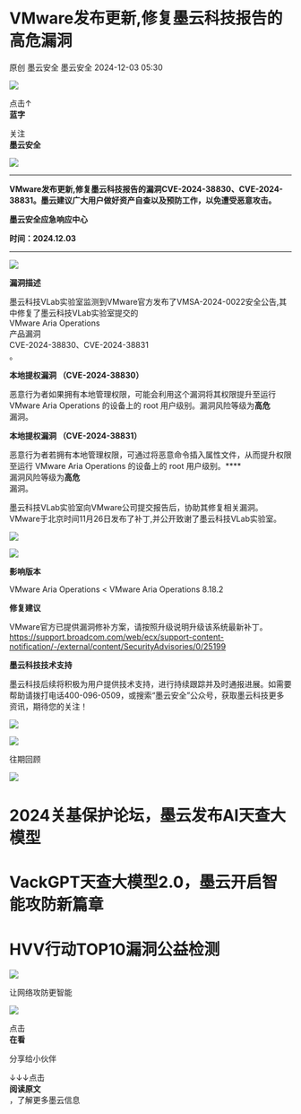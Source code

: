 #  VMware发布更新,修复墨云科技报告的高危漏洞   
原创 墨云安全  墨云安全   2024-12-03 05:30  
  
![](https://mmbiz.qpic.cn/mmbiz_png/7lCiaSMMkhia4WIkRNZHTwq8jJicy27jdbWa7ED26252RGmSPRE0rmHQsgZ6ZoichVyFNlvhLelZS09a194B9dyoAQ/640?wx_fmt=other&wxfrom=5&wx_lazy=1&wx_co=1&tp=webp "")  
  
点击↑  
**蓝字**  
  
关注  
**墨云安全**  
  
![](https://mmbiz.qpic.cn/mmbiz_gif/2TSketEedQ9mmk8nGa8zUv26iapUUPIczjUGSuap1ZqpQO56wnwGGmwkicPphswx7DG3CgAribFoibGw48d3VoQ17g/640?wx_fmt=gif&wxfrom=5&wx_lazy=1&tp=webp "")  
  
  
****  
******VMware发布更新,修复墨云科技报告的漏洞****CVE-2024-38830、****CVE-2024-38831****。墨云建议广大用户做好资产自查以及预防工作，以免遭受恶意攻击。**  
  
  
  
  
**墨云安全应急响应中心**  
  
**时间：2024.12.03**  
  
****  
![](https://mmbiz.qpic.cn/mmbiz/cZV2hRpuAPgyGRhyoqbTupN7lM2NSVJqkaFQzA59F6kiblIQsL175lxIVZbSLrFDFicibxXiaXpXmAGkrGNSib76Ylw/640?wx_fmt=other&wxfrom=5&wx_lazy=1&wx_co=1&tp=webp "")  
  
  
**漏洞描述**  
  
墨云科技VLab实验室监测到VMware官方发布了VMSA-2024-0022安全公告,其中修复了墨云科技VLab实验室提交的  
VMware Aria Operations  
产品漏洞  
CVE-2024-38830、CVE-2024-38831  
。  
  
**本地提权漏洞 （CVE-2024-38830）**  
  
恶意行为者如果拥有本地管理权限，可能会利用这个漏洞将其权限提升至运行 VMware Aria Operations 的设备上的 root 用户级别。漏洞风险等级为**高危**  
漏洞。  
  
**本地提权漏洞 （CVE-2024-38831）**  
  
恶意行为者若拥有本地管理权限，可通过将恶意命令插入属性文件，从而提升权限至运行 VMware Aria Operations 的设备上的 root 用户级别。****  
漏洞风险等级为**高危**  
漏洞。  
  
墨云科技VLab实验室向VMware公司提交报告后，协助其修复相关漏洞。VMware于北京时间11月26日发布了补丁,并公开致谢了墨云科技VLab实验室。  
  
![](https://mmbiz.qpic.cn/sz_mmbiz_png/7lCiaSMMkhia7ZykLmAicwp9zxAIS8zAiaIlkbumuamhY7eVJC1xQgkfgxUdv9M04TuJLBVpD8HuCCS3Wl4layhOkQ/640?wx_fmt=png&from=appmsg "")  
  
![](https://mmbiz.qpic.cn/sz_mmbiz_png/7lCiaSMMkhia7ZykLmAicwp9zxAIS8zAiaIlt0Z7UEWiaZnYwzH1pOzLbrjcVx2ceM6kUvsLaLALkQwicibyEZvAIYe9A/640?wx_fmt=png&from=appmsg "")  
  
  
**影响版本**  
  
VMware Aria Operations < VMware Aria Operations 8.18.2  
  
**修复建议**  
  
VMware官方已提供漏洞修补方案，请按照升级说明升级该系统最新补丁。  
https://support.broadcom.com/web/ecx/support-content-notification/-/external/content/SecurityAdvisories/0/25199  
  
  
**墨云科技技术支持**  
  
墨云科技后续将积极为用户提供技术支持，进行持续跟踪并及时通报进展。如需要帮助请拨打电话400-096-0509，或搜索“墨云安全”公众号，获取墨云科技更多资讯，期待您的关注！  
  
  
![](https://mmbiz.qpic.cn/mmbiz/cZV2hRpuAPgyGRhyoqbTupN7lM2NSVJqkaFQzA59F6kiblIQsL175lxIVZbSLrFDFicibxXiaXpXmAGkrGNSib76Ylw/640?wx_fmt=other&wxfrom=5&wx_lazy=1&wx_co=1&tp=webp "")  
  
  
![](https://mmbiz.qpic.cn/mmbiz_png/asLg7via5ibAkf1mRkpS4IuZibZE5eeC0t8nibIZBfZEekibOEZVWyf9jHzIVvT2sTzKS1OtZzSBErxJUZXD1AwAAWw/640?wx_fmt=other&wxfrom=5&wx_lazy=1&wx_co=1&tp=webp "")  
  
往期回顾  
  
![](https://mmbiz.qpic.cn/mmbiz_png/icjDF5uGXY5ibE0P0Mtzns3KNb5hsCIKPfMIRultHDbmzgJcDaibI4wNKM6ZloyGRtRovyXtVdv3SuuVOcmA8gn8A/640?wx_fmt=other&wxfrom=5&wx_lazy=1&wx_co=1&tp=webp "")  
  
# 2024关基保护论坛，墨云发布AI天查大模型  
#   
# VackGPT天查大模型2.0，墨云开启智能攻防新篇章  
#   
# HVV行动TOP10漏洞公益检测  
  
  
  
![](https://mmbiz.qpic.cn/mmbiz_png/7lCiaSMMkhia4WIkRNZHTwq8jJicy27jdbWa7ED26252RGmSPRE0rmHQsgZ6ZoichVyFNlvhLelZS09a194B9dyoAQ/640?wx_fmt=other&wxfrom=5&wx_lazy=1&wx_co=1&tp=webp "")  
  
让网络攻防更智能  
  
![](https://mmbiz.qpic.cn/mmbiz_gif/CD1iaLIMEhibPv9rc3gdLj3g6fiaAcCZqIicylIMVKlbvd5ic5usJ2oia9cTgavs6BwQpEEYbfglc82kCJ0Qic3OHMEaw/640?wx_fmt=gif&wxfrom=5&wx_lazy=1&tp=webp "")  
  
  
  
  
  
点击  
**在看**  
  
分享给小伙伴  
  
  
↓↓↓点击  
**阅读原文**  
，了解更多墨云信息  
  
